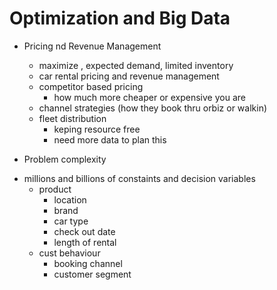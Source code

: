 # Optimization and Big Data
+ Pricing nd Revenue Management
    - maximize , expected demand, limited inventory
    - car rental pricing and revenue management
    - competitor based pricing
        - how much more cheaper or expensive you are 
    - channel strategies (how they book thru orbiz or walkin)
    - fleet distribution
        - keping resource free
        - need more data to plan this


+ Problem complexity
- millions and billions of constaints and decision variables
  + product
      - location 
    - brand
    - car type
    - check out date
    - length of rental 
  + cust behaviour  
    - booking channel
    - customer segment
                     
